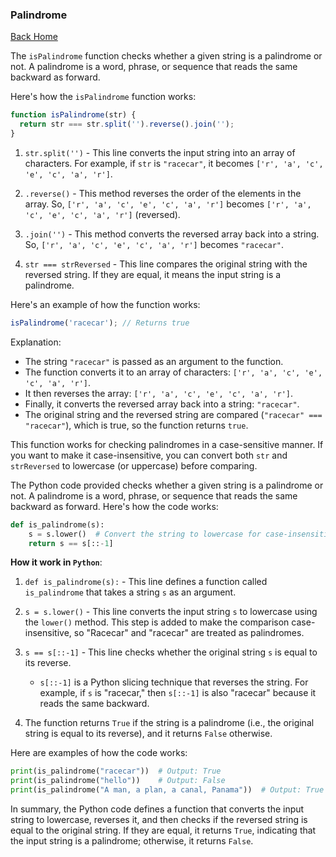 ### Palindrome

[Back Home](../README.md)

The `isPalindrome` function checks whether a given string is a palindrome or not. A palindrome is a word, phrase, or sequence that reads the same backward as forward.

Here's how the `isPalindrome` function works:

```javascript
function isPalindrome(str) {
  return str === str.split('').reverse().join('');
}
```

1. `str.split('')` - This line converts the input string into an array of characters. For example, if `str` is `"racecar"`, it becomes `['r', 'a', 'c', 'e', 'c', 'a', 'r']`.

2. `.reverse()` - This method reverses the order of the elements in the array. So, `['r', 'a', 'c', 'e', 'c', 'a', 'r']` becomes `['r', 'a', 'c', 'e', 'c', 'a', 'r']` (reversed).

3. `.join('')` - This method converts the reversed array back into a string. So, `['r', 'a', 'c', 'e', 'c', 'a', 'r']` becomes `"racecar"`.

4. `str === strReversed` - This line compares the original string with the reversed string. If they are equal, it means the input string is a palindrome.

Here's an example of how the function works:

```javascript
isPalindrome('racecar'); // Returns true
```

Explanation:

- The string `"racecar"` is passed as an argument to the function.
- The function converts it to an array of characters: `['r', 'a', 'c', 'e', 'c', 'a', 'r']`.
- It then reverses the array: `['r', 'a', 'c', 'e', 'c', 'a', 'r']`.
- Finally, it converts the reversed array back into a string: `"racecar"`.
- The original string and the reversed string are compared (`"racecar" === "racecar"`), which is true, so the function returns `true`.

This function works for checking palindromes in a case-sensitive manner. If you want to make it case-insensitive, you can convert both `str` and `strReversed` to lowercase (or uppercase) before comparing.

The Python code provided checks whether a given string is a palindrome or not. A palindrome is a word, phrase, or sequence that reads the same backward as forward. Here's how the code works:

```python
def is_palindrome(s):
    s = s.lower()  # Convert the string to lowercase for case-insensitive comparison
    return s == s[::-1]
```

**How it work in `Python`**:

1. `def is_palindrome(s):` - This line defines a function called `is_palindrome` that takes a string `s` as an argument.

2. `s = s.lower()` - This line converts the input string `s` to lowercase using the `lower()` method. This step is added to make the comparison case-insensitive, so "Racecar" and "racecar" are treated as palindromes.

3. `s == s[::-1]` - This line checks whether the original string `s` is equal to its reverse.

   - `s[::-1]` is a Python slicing technique that reverses the string. For example, if `s` is "racecar," then `s[::-1]` is also "racecar" because it reads the same backward.

4. The function returns `True` if the string is a palindrome (i.e., the original string is equal to its reverse), and it returns `False` otherwise.

Here are examples of how the code works:

```python
print(is_palindrome("racecar"))  # Output: True
print(is_palindrome("hello"))    # Output: False
print(is_palindrome("A man, a plan, a canal, Panama"))  # Output: True (ignores spaces and punctuation, and is case-insensitive)
```

In summary, the Python code defines a function that converts the input string to lowercase, reverses it, and then checks if the reversed string is equal to the original string. If they are equal, it returns `True`, indicating that the input string is a palindrome; otherwise, it returns `False`.
